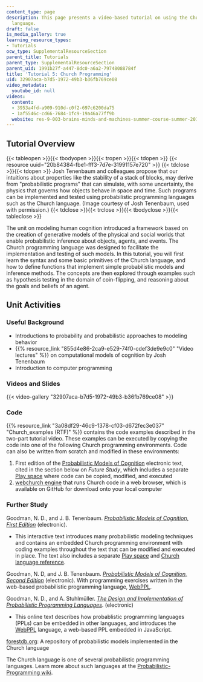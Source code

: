 ```yaml
---
content_type: page
description: This page presents a video-based tutorial on using the Church programming
  language.
draft: false
is_media_gallery: true
learning_resource_types:
- Tutorials
ocw_type: SupplementalResourceSection
parent_title: Tutorials
parent_type: SupplementalResourceSection
parent_uid: 1991b27f-a447-8dc0-a6a2-79748088784f
title: 'Tutorial 5: Church Programming'
uid: 32907aca-b7d5-1972-49b3-b36fb769ce08
video_metadata:
  youtube_id: null
videos:
  content:
  - 3953a4fd-a909-910d-c0f2-697c6200da75
  - 1af5546c-cd66-7684-1fc9-19a46a77ff9b
  website: res-9-003-brains-minds-and-machines-summer-course-summer-2015
---
```

## Tutorial Overview

{{< tableopen >}}{{< tbodyopen >}}{{< tropen >}}{{< tdopen >}}
{{< resource uuid="20b84384-fbe1-fff3-7d7e-31991157e720" >}}
{{< tdclose >}}{{< tdopen >}}
Josh Tenenbaum and colleagues propose that our intuitions about properties like the stability of a stack of blocks, may derive from "probabilistic programs" that can simulate, with some uncertainty, the physics that governs how objects behave in space and time. Such programs can be implemented and tested using probabilistic programming languages such as the Church language. (Image courtesy of Josh Tenenbaum, used with permission.)
{{< tdclose >}}{{< trclose >}}{{< tbodyclose >}}{{< tableclose >}}

The unit on modeling human cognition introduced a framework based on the creation of generative models of the physical and social worlds that enable probabilistic inference about objects, agents, and events. The Church programming language was designed to facilitate the implementation and testing of such models. In this tutorial, you will first learn the syntax and some basic primitives of the Church language, and how to define functions that implement simple probabilistic models and inference methods. The concepts are then explored through examples such as hypothesis testing in the domain of coin-flipping, and reasoning about the goals and beliefs of an agent.

## Unit Activities

### Useful Background

- Introductions to probability and probabilistic approaches to modeling behavior
- {{% resource_link "855d4e86-2ca9-e529-74f0-cdef3de9e9c0" "Video lectures" %}} on computational models of cognition by Josh Tenenbaum
- Introduction to computer programming

### Videos and Slides

{{< video-gallery "32907aca-b7d5-1972-49b3-b36fb769ce08" >}}

### Code

{{% resource_link "3a08df29-46c9-1378-cf03-d672fec3e037" "Church\_examples (RTF)" %}} contains the code examples described in the two-part tutorial video. These examples can be executed by copying the code into one of the following Church programming environments. Code can also be written from scratch and modified in these environments:

1. First edition of the [Probabilistic Models of Cognition](http://v1.probmods.org/) electronic text, cited in the section below on *Future Study*, which includes a separate [Play space](http://v1.probmods.org/play-space.html) where code can be copied, modified, and executed
2. [webchurch engine](https://github.com/probmods/webchurch) that runs Church code in a web browser, which is available on GitHub for download onto your local computer

### Further Study

Goodman, N. D., and J. B. Tenenbaum. [*Probabilistic Models of Cognition, First Edition*](http://v1.probmods.org/) (electronic).

- This interactive text introduces many probabilistic modeling techniques and contains an embedded Church programming environment with coding examples throughout the text that can be modified and executed in place. The text also includes a separate [Play space](http://v1.probmods.org/play-space.html) and [Church language reference](http://v1.probmods.org/webchurch/online/ref.html).

Goodman, N. D, and J. B. Tenenbaum. [*Probabilistic Models of Cognition, Second Edition*](https://probmods.org/) (electronic). With programming exercises written in the web-based probabilistic programming language, [WebPPL](http://webppl.org/).

Goodman, N. D., and A. Stuhlmüller. [*The Design and Implementation of Probabilistic Programming Languages*](http://dippl.org/). (electronic)

- This online text describes how probablistic programming languages (PPLs) can be embedded in other languages, and introduces the [WebPPL](http://webppl.org) language, a web-based PPL embedded in JavaScript.

[forestdb.org](http://forestdb.org/): A repository of probabilistic models implemented in the Church language

The Church language is one of several probabilistic programming languages. Learn more about such languages at the [Probabilistic-Programming wiki](https://en.wikipedia.org/wiki/Probabilistic_programming).